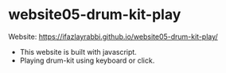 # website05-drum-kit-play
Website: https://ifazlayrabbi.github.io/website05-drum-kit-play/

- This website is built with javascript. 
- Playing drum-kit using keyboard or click.

